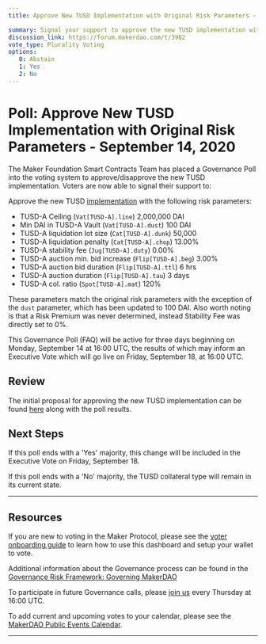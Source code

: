 ```yaml
---
title: Approve New TUSD Implementation with Original Risk Parameters - September 14, 2020

summary: Signal your support to approve the new TUSD implementation with the original risk parameters (outlined below).
discussion_link: https://forum.makerdao.com/t/3982
vote_type: Plurality Voting
options:
   0: Abstain
   1: Yes
   2: No
---
```

# Poll: Approve New TUSD Implementation with Original Risk Parameters - September 14, 2020

The Maker Foundation Smart Contracts Team has placed a Governance Poll into the voting system to approve/disapprove the new TUSD implementation. Voters are now able to signal their support to:

Approve the new TUSD [implementation](https://etherscan.io/address/0x7a9701453249e84fd0d5afe5951e9cbe9ed2e90f#code) with the following risk parameters:
- TUSD-A Ceiling (`Vat[TUSD-A].line`) 2,000,000 DAI
- Min DAI in TUSD-A Vault (`Vat[TUSD-A].dust`) 100 DAI
- TUSD-A liquidation lot size (`Cat[TUSD-A].dunk`) 50,000
- TUSD-A liquidation penalty (`Cat[TUSD-A].chop`) 13.00%
- TUSD-A stability fee (`Jug[TUSD-A].duty`) 0.00%
- TUSD-A auction min. bid increase (`Flip[TUSD-A].beg`) 3.00%
- TUSD-A auction bid duration (`Flip[TUSD-A].ttl`) 6 hrs
- TUSD-A auction duration (`Flip[TUSD-A].tau`) 3 days
- TUSD-A col. ratio (`Spot[TUSD-A].mat`) 120%

These parameters match the original risk parameters with the exception of the `dust` parameter, which has been updated to 100 DAI. Also worth noting is that a Risk Premium was never determined, instead Stability Fee was directly set to 0%.

This Governance Poll (FAQ) will be active for three days beginning on Monday, September 14 at 16:00 UTC, the results of which may inform an Executive Vote which will go live on Friday, September 18, at 16:00 UTC.

## Review

The initial proposal for approving the new TUSD implementation can be found [here](https://forum.makerdao.com/t/3982) along with the poll results. 

## Next Steps

If this poll ends with a 'Yes' majority, this change will be included in the Executive Vote on Friday, September 18.

If this poll ends with a 'No' majority, the TUSD collateral type will remain in its current state.

---

## Resources

If you are new to voting in the Maker Protocol, please see the [voter onboarding guide](https://community-development.makerdao.com/onboarding/voter-onboarding) to learn how to use this dashboard and setup your wallet to vote.

Additional information about the Governance process can be found in the [Governance Risk Framework: Governing MakerDAO](https://community-development.makerdao.com/governance/governance-risk-framework)

To participate in future Governance calls, please [join us](https://community-development.makerdao.com/governance/governance-and-risk-meetings) every Thursday at 16:00 UTC.

To add current and upcoming votes to your calendar, please see the [MakerDAO Public Events Calendar](https://calendar.google.com/calendar/embed?src=makerdao.com_3efhm2ghipksegl009ktniomdk%40group.calendar.google.com&ctz=America%2FLos_Angeles).

---
